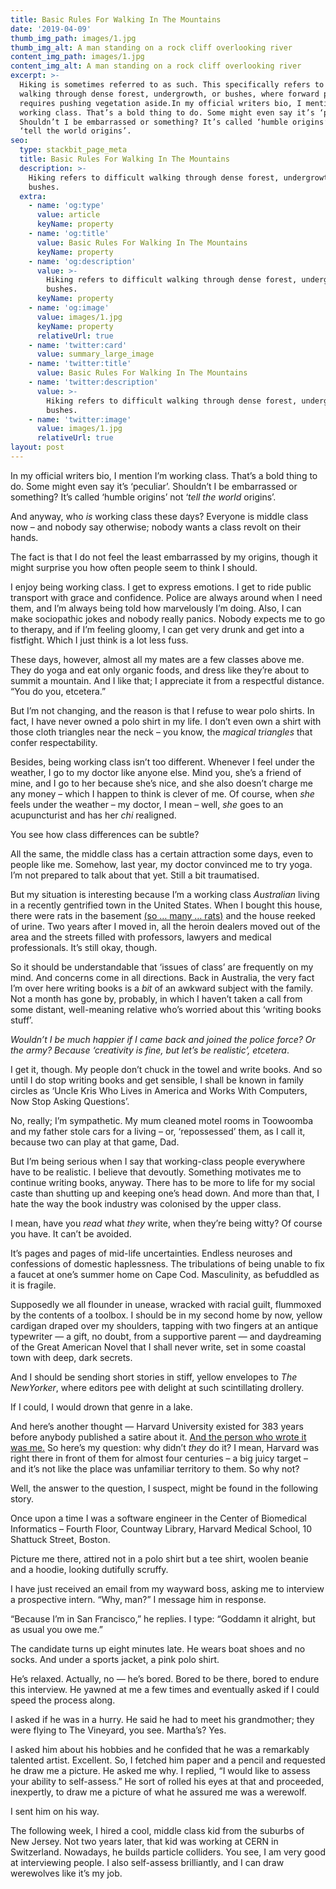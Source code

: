 ```yaml
---
title: Basic Rules For Walking In The Mountains
date: '2019-04-09'
thumb_img_path: images/1.jpg
thumb_img_alt: A man standing on a rock cliff overlooking river
content_img_path: images/1.jpg
content_img_alt: A man standing on a rock cliff overlooking river
excerpt: >-
  Hiking is sometimes referred to as such. This specifically refers to difficult
  walking through dense forest, undergrowth, or bushes, where forward progress
  requires pushing vegetation aside.In my official writers bio, I mention I’m
  working class. That’s a bold thing to do. Some might even say it’s ‘peculiar’.
  Shouldn’t I be embarrassed or something? It’s called ‘humble origins’ not
  ‘tell the world origins’.
seo:
  type: stackbit_page_meta
  title: Basic Rules For Walking In The Mountains
  description: >-
    Hiking refers to difficult walking through dense forest, undergrowth, or
    bushes.
  extra:
    - name: 'og:type'
      value: article
      keyName: property
    - name: 'og:title'
      value: Basic Rules For Walking In The Mountains
      keyName: property
    - name: 'og:description'
      value: >-
        Hiking refers to difficult walking through dense forest, undergrowth, or
        bushes.
      keyName: property
    - name: 'og:image'
      value: images/1.jpg
      keyName: property
      relativeUrl: true
    - name: 'twitter:card'
      value: summary_large_image
    - name: 'twitter:title'
      value: Basic Rules For Walking In The Mountains
    - name: 'twitter:description'
      value: >-
        Hiking refers to difficult walking through dense forest, undergrowth, or
        bushes.
    - name: 'twitter:image'
      value: images/1.jpg
      relativeUrl: true
layout: post
---
```

In my official writers bio, I mention I’m working class. That’s a 
bold thing to do. Some might even say it’s ‘peculiar’. Shouldn’t I be 
embarrassed or something? It’s called ‘humble origins’ not ‘*tell the world* origins’.

And anyway, who *is* working class these days? Everyone is middle class now – and nobody say otherwise; nobody wants a class revolt on their hands.

The fact is that I do not feel the least embarrassed by my origins, though it might surprise you how often people seem to think I should.

I enjoy being working class. I get to express emotions. I get to ride 
public transport with grace and confidence. Police are always around 
when I need them, and I’m always being told how marvelously I’m doing. 
Also, I can make sociopathic jokes and nobody really panics. Nobody 
expects me to go to therapy, and if I’m feeling gloomy, I can get very 
drunk and get into a fistfight. Which I just think is a lot less fuss.

These days, however, almost all my mates are a few classes above me. They do yoga and eat only organic foods, and dress like they’re about to summit a mountain. And I like that; I appreciate it from a respectful distance. 
“You do you, etcetera.”

But I’m not changing, and the reason is 
that I refuse to wear polo shirts. In fact, I have never owned a polo 
shirt in my life. I don’t even own a shirt with those cloth triangles 
near the neck – you know, the *magical triangles* that confer respectability.

Besides,
 being working class isn’t too different. Whenever I feel under the 
weather, I go to my doctor like anyone else. Mind you, she’s a friend of
 mine, and I go to her because she’s nice, and she also doesn’t charge 
me any money – which I happen to think is clever of me. Of course, when *she* feels under the weather – my doctor, I mean – well, *she* goes to an acupuncturist and has her *chi* realigned.

You see how class differences can be subtle?

All
 the same, the middle class has a certain attraction some days, even to 
people like me. Somehow, last year, my doctor convinced me to try yoga. 
I’m not prepared to talk about that yet. Still a bit traumatised.

But my situation is interesting because I’m a working class *Australian* living in a recently gentrified town in the United States. When I bought this house, there were rats in the basement [(so … many … rats)](https://stgabriel.io/stories/the-rat-lietenant-is-dead/)
 and the house reeked of urine. Two years after I moved in, all the 
heroin dealers moved out of the area and the streets filled with 
professors, lawyers and medical professionals. It’s still okay, though.

So
 it should be understandable that ‘issues of class’ are frequently on my
 mind. And concerns come in all directions. Back in Australia, the very 
fact I’m over here writing books is a *bit* of an awkward subject
 with the family. Not a month has gone by, probably, in which I haven’t 
taken a call from some distant, well-meaning relative who’s worried 
about this ‘writing books stuff’.

*Wouldn’t I be much happier 
if I came back and joined the police force? Or the army? Because 
‘creativity is fine, but let’s be realistic’, etcetera*.

I get
 it, though. My people don’t chuck in the towel and write books. And so 
until I do stop writing books and get sensible, I shall be known in 
family circles as ‘Uncle Kris Who Lives in America and Works With 
Computers, Now Stop Asking Questions’.

No, really; I’m 
sympathetic. My mum cleaned motel rooms in Toowoomba and my father stole
 cars for a living – or, ‘repossessed’ them, as I call it, because two 
can play at that game, Dad.

But I’m being serious when I say that 
working-class people everywhere have to be realistic. I believe that 
devoutly. Something motivates me to continue writing books, anyway. 
There has to be more to life for my social caste than shutting up and 
keeping one’s head down. And more than that, I hate the way the book 
industry was colonised by the upper class.

I mean, have you *read* what *they* write, when they’re being witty? Of course you have. It can’t be avoided.

It’s
 pages and pages of mid-life uncertainties. Endless neuroses and 
confessions of domestic haplessness. The tribulations of being unable to
 fix a faucet at one’s summer home on Cape Cod. Masculinity, as 
befuddled as it is fragile.

Supposedly we all flounder in unease, 
wracked with racial guilt, flummoxed by the contents of a toolbox. I 
should be in my second home by now, yellow cardigan draped over my 
shoulders, tapping with two fingers at an antique typewriter — a gift, 
no doubt, from a supportive parent — and daydreaming of the Great 
American Novel that I shall never write, set in some coastal town with 
deep, dark secrets.

And I should be sending short stories in stiff, yellow envelopes to *The NewYorker*, where editors pee with delight at such scintillating drollery.

If I could, I would drown that genre in a lake.

And here’s another thought — Harvard University existed for 383 years before anybody published a satire about it. [And the person who wrote it was me.](https://www.amazon.com/gp/product/B07LFLZDWQ) So here’s my question: why didn’t *they*
 do it? I mean, Harvard was right there in front of them for almost four
 centuries – a big juicy target – and it’s not like the place was 
unfamiliar territory to them. So why not?

Well, the answer to the question, I suspect, might be found in the following story.

Once
 upon a time I was a software engineer in the Center of Biomedical 
Informatics – Fourth Floor, Countway Library, Harvard Medical School, 10
 Shattuck Street, Boston.

Picture me there, attired not in a polo shirt but a tee shirt, woolen beanie and a hoodie, looking dutifully scruffy.

I have just received an email from my wayward boss, asking me to interview a prospective intern. “Why, man?” I message him in response. 

“Because I’m in San Francisco,” he replies. I type: “Goddamn it alright, but as usual you owe me.”

The candidate turns up eight minutes late. He wears boat shoes and no socks. And under a sports jacket, a pink polo shirt.

He’s relaxed. Actually, no — he’s bored. Bored to be there, bored to endure this interview. He yawned at me a few times and eventually asked if I could speed the process along. 

I asked if he was in a hurry. He said he had to meet his grandmother; they were flying to The Vineyard, you see. Martha’s? Yes.

I asked him about his hobbies and he confided that he was a remarkably talented artist. Excellent. So, I fetched him paper and a pencil and requested he draw me a picture. He asked me why. I replied, “I would like to assess your ability to self-assess.” He sort of rolled his eyes at that and proceeded, inexpertly, to draw me a picture of what he assured me was a werewolf.

I sent him on his way.

The following week, I hired a cool, middle class kid from the suburbs of New Jersey. Not two years later, that kid was working at CERN in 
Switzerland. Nowadays, he builds particle colliders. You see, I am very good at interviewing people. I also self-assess brilliantly, and I can 
draw werewolves like it’s my job.
